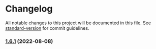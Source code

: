 # Changelog

All notable changes to this project will be documented in this file. See [standard-version](https://github.com/conventional-changelog/standard-version) for commit guidelines.

### [1.6.1](https://github.com/Vinzent03/find-unlinked-files/compare/1.6.0...1.6.1) (2022-08-08)
